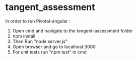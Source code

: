 # tangent_assessment

In order to run Pivotal-angular : 

1. Open cmd and navigate to the tangent-assessment folder
2. npm install
3. Then Run "node server.js"
4. Open browser and go to localhost:3000
5. For unit tests run "npm test" in cmd
